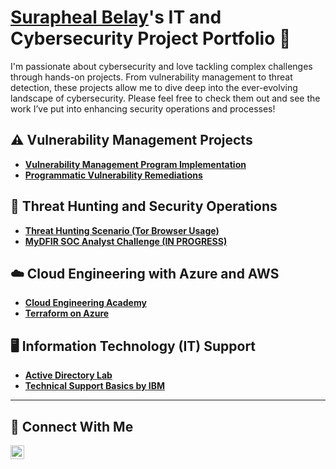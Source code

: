 # <a href="https://www.linkedin.com/in/shbelay/">Surapheal Belay</a>'s IT and Cybersecurity Project Portfolio 🔐

I'm passionate about cybersecurity and love tackling complex challenges through hands-on projects. From vulnerability management to threat detection, these projects allow me to dive deep into the ever-evolving landscape of cybersecurity. Please feel free to check them out and see the work I’ve put into enhancing security operations and processes!


## ⚠️ Vulnerability Management Projects

- **[Vulnerability Management Program Implementation](https://github.com/shbelay/vulnerability-management-project/blob/main/README.md)**
- **[Programmatic Vulnerability Remediations](https://github.com/shbelay/programmatic-vulnerability-remediations/blob/main/README.md)**

## 🚨 Threat Hunting and Security Operations

- **[Threat Hunting Scenario (Tor Browser Usage)](https://github.com/shbelay/tor-browser-threat-hunting/blob/main/README.md)**
- **[MyDFIR SOC Analyst Challenge (IN PROGRESS)](https://github.com/shbelay/soc-analyst-challenge/blob/main/README.md)**

## ☁️ Cloud Engineering with Azure and AWS

- **[Cloud Engineering Academy](https://github.com/shbelay/Cloud-Engineering-Academy)**
- **[Terraform on Azure](https://github.com/shbelay/Terraform-on-Azure)**

## 🖥️ Information Technology (IT) Support

- **[Active Directory Lab](https://github.com/shbelay/Active-Directory-Lab/blob/main/README.md)**
- **[Technical Support Basics by IBM](https://github.com/shbelay/TechnicalSupportBasicsByIBM/blob/main/README.md)**
<hr/>

## 🤳 Connect With Me

<!--
[<img align="left" alt="___________ | YouTube" width="22px" src="https://cdn.jsdelivr.net/npm/simple-icons@v3/icons/youtube.svg" />][youtube]
[<img align="left" alt="___________ | Twitter" width="22px" src="https://cdn.jsdelivr.net/npm/simple-icons@v3/icons/twitter.svg" />][twitter]
[<img align="left" alt="___________ | Instagram" width="22px" src="https://cdn.jsdelivr.net/npm/simple-icons@v3/icons/instagram.svg" />][instagram]
-->
[<img align="left" alt="___________ | LinkedIn" width="22px" src="https://cdn.jsdelivr.net/npm/simple-icons@v3/icons/linkedin.svg" />][linkedin]

<!--
[twitter]: https://twitter.com/___________
[youtube]: https://www.youtube.com/c/___________
[instagram]: https://www.instagram.com/___________
-->
[linkedin]: https://www.linkedin.com/in/shbelay/

<!--
<img width="35" alt="image" src="https://github.com/user-attachments/assets/2f41c7cd-5ea8-4475-b451-a37161b6c3fb"> 
<img width="35" alt="image" src="https://github.com/user-attachments/assets/77649969-9910-4994-8b96-74a116cfb2a8">
-->
